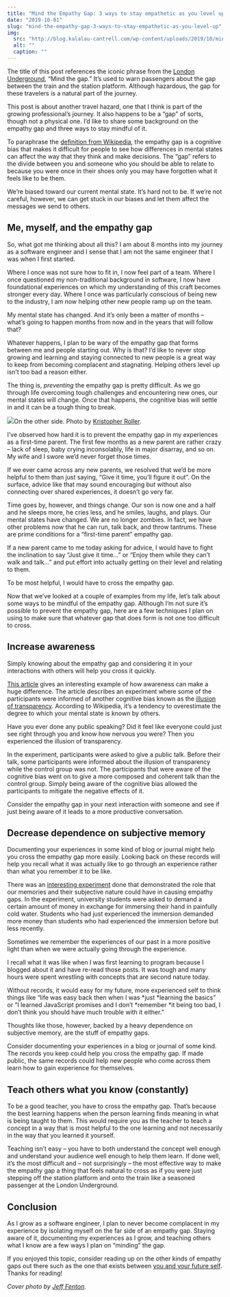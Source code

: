 ```yaml
---
title: "Mind the Empathy Gap: 3 ways to stay empathetic as you level up"
date: "2019-10-01"
slug: "mind-the-empathy-gap-3-ways-to-stay-empathetic-as-you-level-up"
img:
  src: "http://blog.kalalau-cantrell.com/wp-content/uploads/2019/10/mind-the-gap.jpg"
  alt: ""
  caption: ""
---
```


The title of this post references the iconic phrase from the [London Underground](https://en.wikipedia.org/wiki/London_Underground), “Mind the gap.” It’s used to warn passengers about the gap between the train and the station platform. Although hazardous, the gap for these travelers is a natural part of the journey.

This post is about another travel hazard, one that I think is part of the growing professional’s journey. It also happens to be a “gap” of sorts, though not a physical one. I’d like to share some background on the empathy gap and three ways to stay mindful of it.

To paraphrase the [definition from Wikipedia](https://en.wikipedia.org/wiki/Empathy_gap), the empathy gap is a cognitive bias that makes it difficult for people to see how differences in mental states can affect the way that they think and make decisions. The “gap” refers to the divide between you and someone who you should be able to relate to because you were once in their shoes only you may have forgotten what it feels like to be them.

We’re biased toward our current mental state. It’s hard not to be. If we’re not careful, however, we can get stuck in our biases and let them affect the messages we send to others.

## Me, myself, and the empathy gap

So, what got me thinking about all this? I am about 8 months into my journey as a software engineer and I sense that I am not the same engineer that I was when I first started.

Where I once was not sure how to fit in, I now feel part of a team. Where I once questioned my non-traditional background in software, I now have foundational experiences on which my understanding of this craft becomes stronger every day. Where I once was particularly conscious of being new to the industry, I am now helping other new people ramp up on the team.

My mental state has changed. And it’s only been a matter of months – what’s going to happen months from now and in the years that will follow that?

Whatever happens, I plan to be wary of the empathy gap that forms between me and people starting out. Why is that? I’d like to never stop growing and learning and staying connected to new people is a great way to keep from becoming complacent and stagnating. Helping others level up isn’t too bad a reason either.

The thing is, *preventing* the empathy gap is pretty difficult. As we go through life overcoming tough challenges and encountering new ones, our mental states will change. Once that happens, the cognitive bias will settle in and it can be a tough thing to break.

![](https://blog.kalalau-cantrell.com/wp-content/uploads/2019/10/kristopher-roller-BzIC8ioj7Ms-unsplash-819x1024.jpg)On the other side. Photo by [Kristopher Roller](https://unsplash.com/@krisroller?utm_source=unsplash&utm_medium=referral&utm_content=creditCopyText). 

I’ve observed how hard it is to prevent the empathy gap in my experiences as a first-time parent. The first few months as a new parent are rather crazy – lack of sleep, baby crying inconsolably, life in major disarray, and so on. My wife and I swore we’d never forget those times. 

If we ever came across any new parents, we resolved that we’d be more helpful to them than just saying, “Give it time, you’ll figure it out”. On the surface, advice like that may sound encouraging but without also connecting over shared experiences, it doesn’t go very far.

Time goes by, however, and things change. Our son is now one and a half and he sleeps more, he cries less, and he smiles, laughs, and plays. Our mental states have changed. We are no longer zombies. In fact, we have other problems now that he can run, talk back, and throw tantrums. These are prime conditions for a “first-time parent” empathy gap.

If a new parent came to me today asking for advice, I would have to fight the inclination to say “Just give it time…” or “Enjoy them while they can’t walk and talk…” and put effort into actually getting on their level and relating to them.

To be most helpful, I would have to cross the empathy gap.

Now that we’ve looked at a couple of examples from my life, let’s talk about some ways to be mindful of the empathy gap. Although I’m not sure it’s possible to prevent the empathy gap, here are a few techniques I plan on using to make sure that whatever gap that does form is not one too difficult to cross.

## Increase awareness

Simply knowing about the empathy gap and considering it in your interactions with others will help you cross it quickly. 

[This article](https://effectiviology.com/illusion-of-transparency/) gives an interesting example of how awareness can make a huge difference. The article describes an experiment where some of the participants were informed of another cognitive bias known as the [illusion of transparency](https://en.wikipedia.org/wiki/Illusion_of_transparency). According to Wikipedia, it’s a tendency to overestimate the degree to which your mental state is known by others.

Have you ever done any public speaking? Did it feel like everyone could just see right through you and know how nervous you were? Then you experienced the illusion of transparency.

In the experiment, participants were asked to give a public talk. Before their talk, some participants were informed about the illusion of transparency while the control group was not. The participants that were aware of the cognitive bias went on to give a more composed and coherent talk than the control group.  Simply being aware of the cognitive bias allowed the participants to mitigate the negative effects of it.

Consider the empathy gap in your next interaction with someone and see if just being aware of it leads to a more productive conversation.

## Decrease dependence on subjective memory

Documenting your experiences in some kind of blog or journal might help you cross the empathy gap more easily. Looking back on these records will help you recall what it was actually like to go through an experience rather than what you remember it to be like.

There was an [interesting experiment](https://www.cmu.edu/dietrich/sds/docs/loewenstein/EnduringPain.pdf) done that demonstrated the role that our memories and their subjective nature could have in causing empathy gaps. In the experiment, university students were asked to demand a certain amount of money in exchange for immersing their hand in painfully cold water. Students who had just experienced the immersion demanded more money than students who had experienced the immersion before but less recently.

Sometimes we remember the experiences of our past in a more positive light than when we were actually going through the experience.

I recall what it was like when I was first learning to program because I blogged about it and have re-read those posts. It was tough and many hours were spent wrestling with concepts that are second nature today.

Without records, it would easy for my future, more experienced self to think things like “life was easy back then when I was *just *learning the basics” or “I learned JavaScript promises and I don’t *remember *it being too bad, I don’t think you should have much trouble with it either.”

Thoughts like those, however, backed by a heavy dependence on subjective memory, are the stuff of empathy gaps.

Consider documenting your experiences in a blog or journal of some kind. The records you keep could help you cross the empathy gap. If made public, the same records could help new people who come across them learn how to gain experience for themselves.

## Teach others what you know (constantly)

To be a good teacher, you have to cross the empathy gap. That’s because the best learning happens when the person learning finds meaning in what is being taught to them. This would require you as the teacher to teach a concept in a way that is most helpful to the one learning and not necessarily in the way that you learned it yourself.

Teaching isn’t easy – you have to both understand the concept well enough and understand your audience well enough to help them learn. If done well, it’s the most difficult and – not surprisingly – the most effective way to make the empathy gap a thing that feels natural to cross as if you were just stepping off the station platform and onto the train like a seasoned passenger at the London Underground.

## Conclusion

As I grow as a software engineer, I plan to never become complacent in my experience by isolating myself on the far side of an empathy gap. Staying aware of it, documenting my experiences as I grow, and teaching others what I know are a few ways I plan on “minding” the gap.

If you enjoyed this topic, consider reading up on the other kinds of empathy gaps out there such as the one that exists between [you and your future self](https://en.wikipedia.org/wiki/Affective_forecasting#Projection_bias). Thanks for reading!

*Cover photo by [Jeff Fenton](http://flickr.com/photos/ealingjeff).*